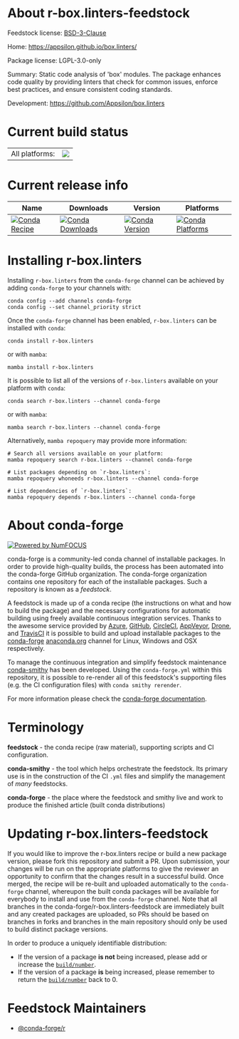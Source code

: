 About r-box.linters-feedstock
=============================

Feedstock license: [BSD-3-Clause](https://github.com/conda-forge/r-box.linters-feedstock/blob/main/LICENSE.txt)

Home: https://appsilon.github.io/box.linters/

Package license: LGPL-3.0-only

Summary: Static code analysis of 'box' modules. The package enhances code quality by providing linters that check for common issues, enforce best practices, and ensure consistent coding standards.

Development: https://github.com/Appsilon/box.linters

Current build status
====================


<table><tr><td>All platforms:</td>
    <td>
      <a href="https://dev.azure.com/conda-forge/feedstock-builds/_build/latest?definitionId=22543&branchName=main">
        <img src="https://dev.azure.com/conda-forge/feedstock-builds/_apis/build/status/r-box.linters-feedstock?branchName=main">
      </a>
    </td>
  </tr>
</table>

Current release info
====================

| Name | Downloads | Version | Platforms |
| --- | --- | --- | --- |
| [![Conda Recipe](https://img.shields.io/badge/recipe-r--box.linters-green.svg)](https://anaconda.org/conda-forge/r-box.linters) | [![Conda Downloads](https://img.shields.io/conda/dn/conda-forge/r-box.linters.svg)](https://anaconda.org/conda-forge/r-box.linters) | [![Conda Version](https://img.shields.io/conda/vn/conda-forge/r-box.linters.svg)](https://anaconda.org/conda-forge/r-box.linters) | [![Conda Platforms](https://img.shields.io/conda/pn/conda-forge/r-box.linters.svg)](https://anaconda.org/conda-forge/r-box.linters) |

Installing r-box.linters
========================

Installing `r-box.linters` from the `conda-forge` channel can be achieved by adding `conda-forge` to your channels with:

```
conda config --add channels conda-forge
conda config --set channel_priority strict
```

Once the `conda-forge` channel has been enabled, `r-box.linters` can be installed with `conda`:

```
conda install r-box.linters
```

or with `mamba`:

```
mamba install r-box.linters
```

It is possible to list all of the versions of `r-box.linters` available on your platform with `conda`:

```
conda search r-box.linters --channel conda-forge
```

or with `mamba`:

```
mamba search r-box.linters --channel conda-forge
```

Alternatively, `mamba repoquery` may provide more information:

```
# Search all versions available on your platform:
mamba repoquery search r-box.linters --channel conda-forge

# List packages depending on `r-box.linters`:
mamba repoquery whoneeds r-box.linters --channel conda-forge

# List dependencies of `r-box.linters`:
mamba repoquery depends r-box.linters --channel conda-forge
```


About conda-forge
=================

[![Powered by
NumFOCUS](https://img.shields.io/badge/powered%20by-NumFOCUS-orange.svg?style=flat&colorA=E1523D&colorB=007D8A)](https://numfocus.org)

conda-forge is a community-led conda channel of installable packages.
In order to provide high-quality builds, the process has been automated into the
conda-forge GitHub organization. The conda-forge organization contains one repository
for each of the installable packages. Such a repository is known as a *feedstock*.

A feedstock is made up of a conda recipe (the instructions on what and how to build
the package) and the necessary configurations for automatic building using freely
available continuous integration services. Thanks to the awesome service provided by
[Azure](https://azure.microsoft.com/en-us/services/devops/), [GitHub](https://github.com/),
[CircleCI](https://circleci.com/), [AppVeyor](https://www.appveyor.com/),
[Drone](https://cloud.drone.io/welcome), and [TravisCI](https://travis-ci.com/)
it is possible to build and upload installable packages to the
[conda-forge](https://anaconda.org/conda-forge) [anaconda.org](https://anaconda.org/)
channel for Linux, Windows and OSX respectively.

To manage the continuous integration and simplify feedstock maintenance
[conda-smithy](https://github.com/conda-forge/conda-smithy) has been developed.
Using the ``conda-forge.yml`` within this repository, it is possible to re-render all of
this feedstock's supporting files (e.g. the CI configuration files) with ``conda smithy rerender``.

For more information please check the [conda-forge documentation](https://conda-forge.org/docs/).

Terminology
===========

**feedstock** - the conda recipe (raw material), supporting scripts and CI configuration.

**conda-smithy** - the tool which helps orchestrate the feedstock.
                   Its primary use is in the construction of the CI ``.yml`` files
                   and simplify the management of *many* feedstocks.

**conda-forge** - the place where the feedstock and smithy live and work to
                  produce the finished article (built conda distributions)


Updating r-box.linters-feedstock
================================

If you would like to improve the r-box.linters recipe or build a new
package version, please fork this repository and submit a PR. Upon submission,
your changes will be run on the appropriate platforms to give the reviewer an
opportunity to confirm that the changes result in a successful build. Once
merged, the recipe will be re-built and uploaded automatically to the
`conda-forge` channel, whereupon the built conda packages will be available for
everybody to install and use from the `conda-forge` channel.
Note that all branches in the conda-forge/r-box.linters-feedstock are
immediately built and any created packages are uploaded, so PRs should be based
on branches in forks and branches in the main repository should only be used to
build distinct package versions.

In order to produce a uniquely identifiable distribution:
 * If the version of a package **is not** being increased, please add or increase
   the [``build/number``](https://docs.conda.io/projects/conda-build/en/latest/resources/define-metadata.html#build-number-and-string).
 * If the version of a package **is** being increased, please remember to return
   the [``build/number``](https://docs.conda.io/projects/conda-build/en/latest/resources/define-metadata.html#build-number-and-string)
   back to 0.

Feedstock Maintainers
=====================

* [@conda-forge/r](https://github.com/conda-forge/r/)

